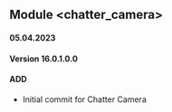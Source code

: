 ## Module <chatter_camera>

#### 05.04.2023
#### Version 16.0.1.0.0
#### ADD

- Initial commit for Chatter Camera
